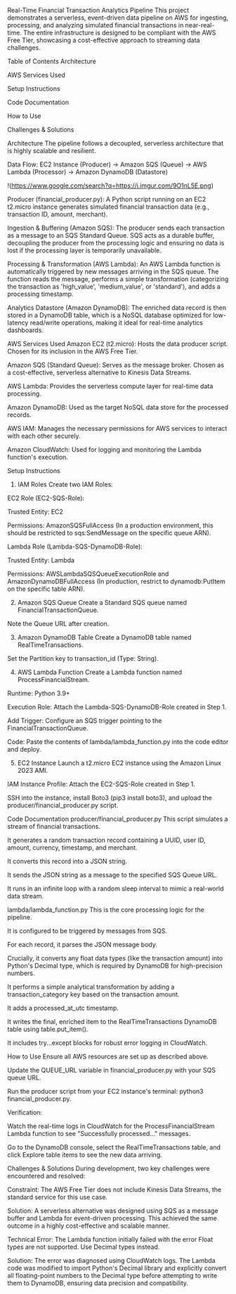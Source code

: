 Real-Time Financial Transaction Analytics Pipeline
This project demonstrates a serverless, event-driven data pipeline on AWS for ingesting, processing, and analyzing simulated financial transactions in near-real-time. The entire infrastructure is designed to be compliant with the AWS Free Tier, showcasing a cost-effective approach to streaming data challenges.

Table of Contents
Architecture

AWS Services Used

Setup Instructions

Code Documentation

How to Use

Challenges & Solutions

Architecture
The pipeline follows a decoupled, serverless architecture that is highly scalable and resilient.

Data Flow:
EC2 Instance (Producer) -> Amazon SQS (Queue) -> AWS Lambda (Processor) -> Amazon DynamoDB (Datastore)

!(https://www.google.com/search?q=https://i.imgur.com/9O1nL5E.png)

Producer (financial_producer.py): A Python script running on an EC2 t2.micro instance generates simulated financial transaction data (e.g., transaction ID, amount, merchant).

Ingestion & Buffering (Amazon SQS): The producer sends each transaction as a message to an SQS Standard Queue. SQS acts as a durable buffer, decoupling the producer from the processing logic and ensuring no data is lost if the processing layer is temporarily unavailable.

Processing & Transformation (AWS Lambda): An AWS Lambda function is automatically triggered by new messages arriving in the SQS queue. The function reads the message, performs a simple transformation (categorizing the transaction as 'high_value', 'medium_value', or 'standard'), and adds a processing timestamp.

Analytics Datastore (Amazon DynamoDB): The enriched data record is then stored in a DynamoDB table, which is a NoSQL database optimized for low-latency read/write operations, making it ideal for real-time analytics dashboards.

AWS Services Used
Amazon EC2 (t2.micro): Hosts the data producer script. Chosen for its inclusion in the AWS Free Tier.

Amazon SQS (Standard Queue): Serves as the message broker. Chosen as a cost-effective, serverless alternative to Kinesis Data Streams.

AWS Lambda: Provides the serverless compute layer for real-time data processing.

Amazon DynamoDB: Used as the target NoSQL data store for the processed records.

AWS IAM: Manages the necessary permissions for AWS services to interact with each other securely.

Amazon CloudWatch: Used for logging and monitoring the Lambda function's execution.

Setup Instructions
1. IAM Roles
Create two IAM Roles:

EC2 Role (EC2-SQS-Role):

Trusted Entity: EC2

Permissions: AmazonSQSFullAccess (In a production environment, this should be restricted to sqs:SendMessage on the specific queue ARN).

Lambda Role (Lambda-SQS-DynamoDB-Role):

Trusted Entity: Lambda

Permissions: AWSLambdaSQSQueueExecutionRole and AmazonDynamoDBFullAccess (In production, restrict to dynamodb:PutItem on the specific table ARN).

2. Amazon SQS Queue
Create a Standard SQS queue named FinancialTransactionQueue.

Note the Queue URL after creation.

3. Amazon DynamoDB Table
Create a DynamoDB table named RealTimeTransactions.

Set the Partition key to transaction_id (Type: String).

4. AWS Lambda Function
Create a Lambda function named ProcessFinancialStream.

Runtime: Python 3.9+

Execution Role: Attach the Lambda-SQS-DynamoDB-Role created in Step 1.

Add Trigger: Configure an SQS trigger pointing to the FinancialTransactionQueue.

Code: Paste the contents of lambda/lambda_function.py into the code editor and deploy.

5. EC2 Instance
Launch a t2.micro EC2 instance using the Amazon Linux 2023 AMI.

IAM Instance Profile: Attach the EC2-SQS-Role created in Step 1.

SSH into the instance, install Boto3 (pip3 install boto3), and upload the producer/financial_producer.py script.

Code Documentation
producer/financial_producer.py
This script simulates a stream of financial transactions.

It generates a random transaction record containing a UUID, user ID, amount, currency, timestamp, and merchant.

It converts this record into a JSON string.

It sends the JSON string as a message to the specified SQS Queue URL.

It runs in an infinite loop with a random sleep interval to mimic a real-world data stream.

lambda/lambda_function.py
This is the core processing logic for the pipeline.

It is configured to be triggered by messages from SQS.

For each record, it parses the JSON message body.

Crucially, it converts any float data types (like the transaction amount) into Python's Decimal type, which is required by DynamoDB for high-precision numbers.

It performs a simple analytical transformation by adding a transaction_category key based on the transaction amount.

It adds a processed_at_utc timestamp.

It writes the final, enriched item to the RealTimeTransactions DynamoDB table using table.put_item().

It includes try...except blocks for robust error logging in CloudWatch.

How to Use
Ensure all AWS resources are set up as described above.

Update the QUEUE_URL variable in financial_producer.py with your SQS queue URL.

Run the producer script from your EC2 instance's terminal: python3 financial_producer.py.

Verification:

Watch the real-time logs in CloudWatch for the ProcessFinancialStream Lambda function to see "Successfully processed..." messages.

Go to the DynamoDB console, select the RealTimeTransactions table, and click Explore table items to see the new data arriving.

Challenges & Solutions
During development, two key challenges were encountered and resolved:

Constraint: The AWS Free Tier does not include Kinesis Data Streams, the standard service for this use case.

Solution: A serverless alternative was designed using SQS as a message buffer and Lambda for event-driven processing. This achieved the same outcome in a highly cost-effective and scalable manner.

Technical Error: The Lambda function initially failed with the error Float types are not supported. Use Decimal types instead.

Solution: The error was diagnosed using CloudWatch logs. The Lambda code was modified to import Python's Decimal library and explicitly convert all floating-point numbers to the Decimal type before attempting to write them to DynamoDB, ensuring data precision and compatibility.